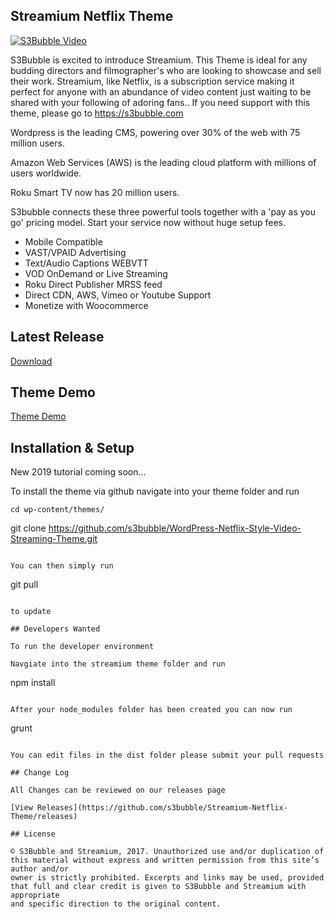 ## Streamium Netflix Theme

[![S3Bubble Video](https://s3bubble-streamium-theme.s3.amazonaws.com/youts3.png)](http://www.youtube.com/watch?v=OYvVHOAKUGI)

S3Bubble is excited to introduce Streamium. This Theme is ideal for any budding directors and filmographer's who are looking to showcase and sell their work. Streamium, like Netflix, is a subscription service making it perfect for anyone with an abundance of video content just waiting to be shared with your following of adoring fans.. If you need support with this theme, please go to https://s3bubble.com

Wordpress is the leading CMS, powering over 30% of the web with 75 million users.

Amazon Web Services (AWS) is the leading cloud platform with millions of users worldwide.

Roku Smart TV now has 20 million users.

S3bubble connects these three powerful tools together with a 'pay as you go' pricing model. Start your service now without huge setup fees.

* Mobile Compatible
* VAST/VPAID Advertising
* Text/Audio Captions WEBVTT
* VOD OnDemand or Live Streaming
* Roku Direct Publisher MRSS feed
* Direct CDN, AWS, Vimeo or Youtube Support
* Monetize with Woocommerce

## Latest Release

[Download](https://github.com/s3bubble/Streamium-Netflix-Theme/releases)

## Theme Demo

[Theme Demo](http://streamiumtheme.com/)

## Installation & Setup

New 2019 tutorial coming soon...

To install the theme via github navigate into your theme folder and run
```
cd wp-content/themes/

```
git clone https://github.com/s3bubble/WordPress-Netflix-Style-Video-Streaming-Theme.git
```

You can then simply run 
```
git pull
```

to update

## Developers Wanted

To run the developer environment

Navgiate into the streamium theme folder and run
```
npm install
```

After your node_modules folder has been created you can now run
```
grunt
```

You can edit files in the dist folder please submit your pull requests

## Change Log

All Changes can be reviewed on our releases page

[View Releases](https://github.com/s3bubble/Streamium-Netflix-Theme/releases)

## License

© S3Bubble and Streamium, 2017. Unauthorized use and/or duplication of this material without express and written permission from this site’s author and/or 
owner is strictly prohibited. Excerpts and links may be used, provided that full and clear credit is given to S3Bubble and Streamium with appropriate 
and specific direction to the original content.